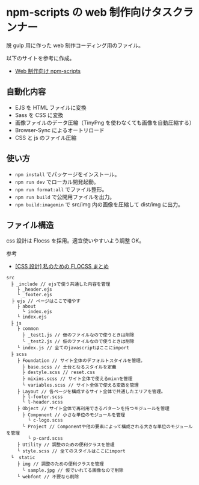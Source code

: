 # npm-scripts の web 制作向けタスクランナー

脱 gulp 用に作った web 制作コーディング用のファイル。

以下のサイトを参考に作成。

-   [Web 制作向け npm-scripts](https://qiita.com/takeshisakuma/items/dbbb1c465099e6e4dd2e#152-javascript%E3%82%92%E7%9B%B4%E6%8E%A5%E8%A8%98%E8%BF%B0%E3%81%99%E3%82%8B%E5%A0%B4%E5%90%88)

## 自動化内容

-   EJS を HTML ファイルに変換
-   Sass を CSS に変換
-   画像ファイルのデータ圧縮（TinyPng を使わなくても画像を自動圧縮する）
-   Browser-Sync によるオートリロード
-   CSS と js のファイル圧縮

## 使い方

-   `npm install` でパッケージをインストール。
-   `npm run dev` でローカル開発起動。
-   `npm run format:all` でファイル整形。
-   `npm run build` で公開用ファイルを出力。
-   `npm build:imagemin` で src/img 内の画像を圧縮して dist/img に出力。

## ファイル構造

css 設計は Flocss を採用。適宜使いやすいよう調整 OK。

参考

-   [[CSS 設計] 私のための FLOCSS まとめ](https://qiita.com/super-mana-chan/items/644c6827be954c8db2c0)

```
src
　├ _include // ejsで使う共通した内容を管理
    ├ _header.ejs
    └ _footer.ejs
  ├ ejs // ページはここで増やす
    ├ about
      └ index.ejs
    └ index.ejs
　├ js
    ├ common
      ├ _test1.js // 仮のファイルなので使うときは削除
      └ _test2.js // 仮のファイルなので使うときは削除
    └ index.js // 全てのjavascriptはここにimport
　├ scss
    ├ Foundation // サイト全体のデフォルトスタイルを管理。
      ├ base.scss // 土台となるスタイルを定義
      ├ destyle.scss // reset.css
      ├ mixins.scss // サイト全体で使えるmixnを管理
      └ variables.scss // サイト全体で使える変数を管理
    ├ Layout // 各ページを構成するサイト全体で共通したエリアを管理。
      ├ l-footer.scss
      └ l-header.scss
    ├ Object // サイト全体で再利用できるパターンを持つモジュールを管理
      ├ Component // 小さな単位のモジュールを管理
        └ c-logo.scss
      └ Project // Componentや他の要素によって構成される大きな単位のモジュールを管理
        └ p-card.scss
    ├ Utility // 調整のための便利クラスを管理
    └ style.scss // 全てのスタイルはここにimport
　└  static
    ├ img // 調整のための便利クラスを管理
      └ sample.jpg // 仮でいれてる画像なので削除
    └ webfont // 不要なら削除
```
